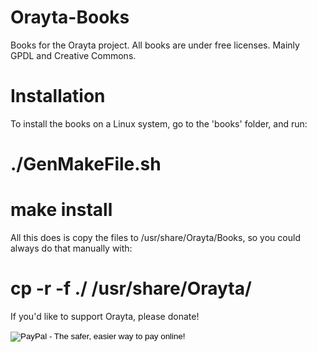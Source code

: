 # Orayta-Books

Books for the Orayta project.
All books are under free licenses. Mainly GPDL and Creative Commons.

# Installation

To install the books on a Linux system, go to the 'books' folder, and run:
 # ./GenMakeFile.sh
 # make install
 
All this does is copy the files to /usr/share/Orayta/Books, so you could always do that manually with:
 # cp -r -f ./ /usr/share/Orayta/

If you'd like to support Orayta, please donate!
<form action="https://www.paypal.com/cgi-bin/webscr" method="post" target="_top">
<input type="hidden" name="cmd" value="_s-xclick">
<input type="hidden" name="hosted_button_id" value="P8RH8U6ABNJ38">
<input type="image" src="https://www.paypalobjects.com/en_US/IL/i/btn/btn_donateCC_LG.gif" border="0" name="submit" alt="PayPal - The safer, easier way to pay online!">
<img alt="" border="0" src="https://www.paypalobjects.com/en_US/i/scr/pixel.gif" width="1" height="1">
</form>
